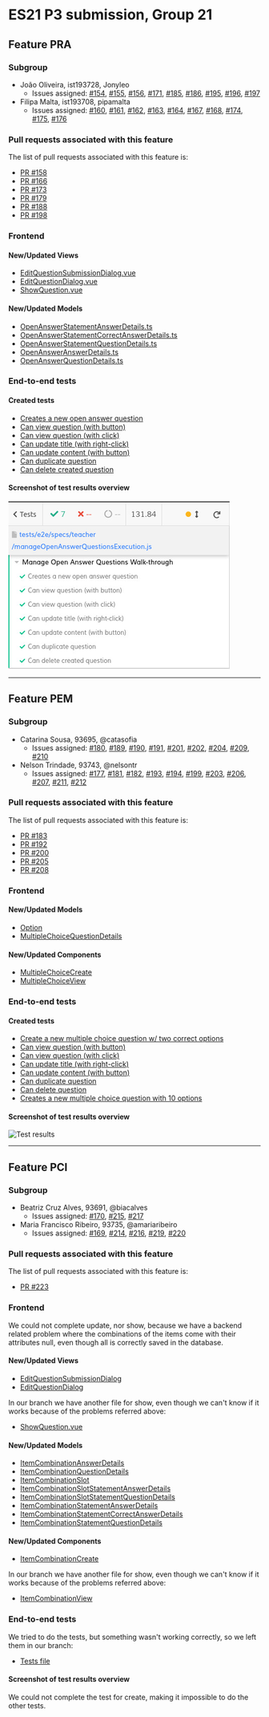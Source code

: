 # ES21 P3 submission, Group 21
## Feature PRA

### Subgroup

 - João Oliveira, ist193728, Jonyleo
   + Issues assigned: [#154](https://github.com/tecnico-softeng/es21-g21/issues/154), [#155](https://github.com/tecnico-softeng/es21-g21/issues/155),
[#156](https://github.com/tecnico-softeng/es21-g21/issues/156), [#171](https://github.com/tecnico-softeng/es21-g21/issues/171), [#185](https://github.com/tecnico-softeng/es21-g21/issues/185),
[#186](https://github.com/tecnico-softeng/es21-g21/issues/186), [#195](https://github.com/tecnico-softeng/es21-g21/issues/195), [#196](https://github.com/tecnico-softeng/es21-g21/issues/196),
[#197](https://github.com/tecnico-softeng/es21-g21/issues/197)
 - Filipa Malta, ist193708, pipamalta
   + Issues assigned: [#160](https://github.com/tecnico-softeng/es21-g21/issues/160), [#161](https://github.com/tecnico-softeng/es21-g21/issues/161),
[#162](https://github.com/tecnico-softeng/es21-g21/issues/162), [#163](https://github.com/tecnico-softeng/es21-g21/issues/163), [#164](https://github.com/tecnico-softeng/es21-g21/issues/164),
[#167](https://github.com/tecnico-softeng/es21-g21/issues/167), [#168](https://github.com/tecnico-softeng/es21-g21/issues/168), [#174](https://github.com/tecnico-softeng/es21-g21/issues/174),
[#175](https://github.com/tecnico-softeng/es21-g21/issues/175), [#176](https://github.com/tecnico-softeng/es21-g21/issues/176)
 
### Pull requests associated with this feature

The list of pull requests associated with this feature is:

 - [PR #158](https://github.com/tecnico-softeng/es21-g21/pull/158)
 - [PR #166](https://github.com/tecnico-softeng/es21-g21/pull/166)
 - [PR #173](https://github.com/tecnico-softeng/es21-g21/pull/173)
 - [PR #179](https://github.com/tecnico-softeng/es21-g21/pull/179)
 - [PR #188](https://github.com/tecnico-softeng/es21-g21/pull/188)
 - [PR #198](https://github.com/tecnico-softeng/es21-g21/pull/198)

### Frontend

#### New/Updated Views

 - [EditQuestionSubmissionDialog.vue](https://github.com/tecnico-softeng/es21-g21/blob/develop/frontend/src/views/questionsubmission/EditQuestionSubmissionDialog.vue)
 - [EditQuestionDialog.vue](https://github.com/tecnico-softeng/es21-g21/blob/develop/frontend/src/views/teacher/questions/EditQuestionDialog.vue)
 - [ShowQuestion.vue](https://github.com/tecnico-softeng/es21-g21/blob/develop/frontend/src/views/teacher/questions/ShowQuestion.vue)


#### New/Updated Models

 - [OpenAnswerStatementAnswerDetails.ts](https://github.com/tecnico-softeng/es21-g21/blob/develop/frontend/src/models/statement/questions/OpenAnswerStatementAnswerDetails.ts)
 - [OpenAnswerStatementCorrectAnswerDetails.ts](https://github.com/tecnico-softeng/es21-g21/blob/develop/frontend/src/models/statement/questions/OpenAnswerStatementCorrectAnswerDetails.ts)
 - [OpenAnswerStatementQuestionDetails.ts](https://github.com/tecnico-softeng/es21-g21/blob/develop/frontend/src/models/statement/questions/OpenAnswerStatementQuestionDetails.ts)
 - [OpenAnswerAnswerDetails.ts](https://github.com/tecnico-softeng/es21-g21/blob/develop/frontend/src/models/management/questions/OpenAnswerAnswerDetails.ts)
 - [OpenAnswerQuestionDetails.ts](https://github.com/tecnico-softeng/es21-g21/blob/develop/frontend/src/models/management/questions/OpenAnswerQuestionDetails.ts)


### End-to-end tests

#### Created tests

 - [Creates a new open answer question](https://github.com/tecnico-softeng/es21-g21/blob/8ae5688555f875f165484a18b2baa861381f389e/frontend/tests/e2e/specs/teacher/manageOpenAnswerQuestionsExecution.js#L45)
 - [Can view question (with button)](https://github.com/tecnico-softeng/es21-g21/blob/8ae5688555f875f165484a18b2baa861381f389e/frontend/tests/e2e/specs/teacher/manageOpenAnswerQuestionsExecution.js#L89)
 - [Can view question (with click)](https://github.com/tecnico-softeng/es21-g21/blob/8ae5688555f875f165484a18b2baa861381f389e/frontend/tests/e2e/specs/teacher/manageOpenAnswerQuestionsExecution.js#L105)
 - [Can update title (with right-click)](https://github.com/tecnico-softeng/es21-g21/blob/8ae5688555f875f165484a18b2baa861381f389e/frontend/tests/e2e/specs/teacher/manageOpenAnswerQuestionsExecution.js#L117)
 - [Can update content (with button)](https://github.com/tecnico-softeng/es21-g21/blob/8ae5688555f875f165484a18b2baa861381f389e/frontend/tests/e2e/specs/teacher/manageOpenAnswerQuestionsExecution.js#L148)
 - [Can duplicate question](https://github.com/tecnico-softeng/es21-g21/blob/8ae5688555f875f165484a18b2baa861381f389e/frontend/tests/e2e/specs/teacher/manageOpenAnswerQuestionsExecution.js#L179)
 - [Can delete created question](https://github.com/tecnico-softeng/es21-g21/blob/8ae5688555f875f165484a18b2baa861381f389e/frontend/tests/e2e/specs/teacher/manageOpenAnswerQuestionsExecution.js#L221)


#### Screenshot of test results overview

![Test results](p3-images/pra-p3-testes.jpeg)


---

## Feature PEM

### Subgroup

- Catarina Sousa, 93695, @catasofia
   + Issues assigned: [#180](https://github.com/tecnico-softeng/es21-g21/issues/180), [#189](https://github.com/tecnico-softeng/es21-g21/issues/189), [#190](https://github.com/tecnico-softeng/es21-g21/issues/190), [#191](https://github.com/tecnico-softeng/es21-g21/issues/191), [#201](https://github.com/tecnico-softeng/es21-g21/issues/201), [#202](https://github.com/tecnico-softeng/es21-g21/issues/202), [#204](https://github.com/tecnico-softeng/es21-g21/issues/204), [#209](https://github.com/tecnico-softeng/es21-g21/issues/209), [#210](https://github.com/tecnico-softeng/es21-g21/issues/210)
- Nelson Trindade, 93743, @nelsontr
   + Issues assigned: [#177](https://github.com/tecnico-softeng/es21-g21/issues/177), [#181](https://github.com/tecnico-softeng/es21-g21/issues/181), [#182](https://github.com/tecnico-softeng/es21-g21/issues/182), [#193](https://github.com/tecnico-softeng/es21-g21/issues/193), [#194](https://github.com/tecnico-softeng/es21-g21/issues/194), [#199](https://github.com/tecnico-softeng/es21-g21/issues/199), [#203](https://github.com/tecnico-softeng/es21-g21/issues/203), [#206](https://github.com/tecnico-softeng/es21-g21/issues/206), [#207](https://github.com/tecnico-softeng/es21-g21/issues/207), [#211](https://github.com/tecnico-softeng/es21-g21/issues/211), [#212](https://github.com/tecnico-softeng/es21-g21/issues/212)

### Pull requests associated with this feature

The list of pull requests associated with this feature is:

- [PR #183](https://github.com/tecnico-softeng/es21-g21/pull/183)
- [PR #192](https://github.com/tecnico-softeng/es21-g21/pull/192)
- [PR #200](https://github.com/tecnico-softeng/es21-g21/pull/200)
- [PR #205](https://github.com/tecnico-softeng/es21-g21/pull/205)
- [PR #208](https://github.com/tecnico-softeng/es21-g21/pull/208)


### Frontend

#### New/Updated Models

- [Option](https://github.com/tecnico-softeng/es21-g21/blob/develop/frontend/src/models/management/Option.ts)
- [MultipleChoiceQuestionDetails](https://github.com/tecnico-softeng/es21-g21/blob/develop/frontend/src/models/management/questions/MultipleChoiceQuestionDetails.ts)

#### New/Updated Components

- [MultipleChoiceCreate](https://github.com/tecnico-softeng/es21-g21/blob/develop/frontend/src/components/multiple-choice/MultipleChoiceCreate.vue)
- [MultipleChoiceView](https://github.com/tecnico-softeng/es21-g21/blob/develop/frontend/src/components/multiple-choice/MultipleChoiceView.vue)


### End-to-end tests

#### Created tests

- [Create a new multiple choice question w/ two correct options](https://github.com/tecnico-softeng/es21-g21/blob/develop/frontend/tests/e2e/specs/teacher/manageMultipleCorrectChoiceQuestionsExecution.js#L76)
- [Can view question (with button)](https://github.com/tecnico-softeng/es21-g21/blob/develop/frontend/tests/e2e/specs/teacher/manageMultipleCorrectChoiceQuestionsExecution.js#L123)
- [Can view question (with click)](https://github.com/tecnico-softeng/es21-g21/blob/develop/frontend/tests/e2e/specs/teacher/manageMultipleCorrectChoiceQuestionsExecution.js#L138)
- [Can update title (with right-click)](https://github.com/tecnico-softeng/es21-g21/blob/develop/frontend/tests/e2e/specs/teacher/manageMultipleCorrectChoiceQuestionsExecution.js#L149)
- [Can update content (with button)](https://github.com/tecnico-softeng/es21-g21/blob/develop/frontend/tests/e2e/specs/teacher/manageMultipleCorrectChoiceQuestionsExecution.js#L179)
- [Can duplicate question](https://github.com/tecnico-softeng/es21-g21/blob/develop/frontend/tests/e2e/specs/teacher/manageMultipleCorrectChoiceQuestionsExecution.js#L209)
- [Can delete question](https://github.com/tecnico-softeng/es21-g21/blob/develop/frontend/tests/e2e/specs/teacher/manageMultipleCorrectChoiceQuestionsExecution.js#L254)
- [Creates a new multiple choice question with 10 options](https://github.com/tecnico-softeng/es21-g21/blob/develop/frontend/tests/e2e/specs/teacher/manageMultipleCorrectChoiceQuestionsExecution.js#L265)

#### Screenshot of test results overview

![Test results](http://web.ist.utl.pt/nelson.trindade/ES/E3/e3_pem.png)


---


## Feature PCI

### Subgroup

- Beatriz Cruz Alves, 93691, @biacalves
   + Issues assigned: [#170](https://github.com/tecnico-softeng/es21-g21/issues/170), [#215](https://github.com/tecnico-softeng/es21-g21/issues/215), [#217](https://github.com/tecnico-softeng/es21-g21/issues/217)
- Maria Francisco Ribeiro, 93735, @amariaribeiro
   + Issues assigned: [#169](https://github.com/tecnico-softeng/es21-g21/issues/169), [#214](https://github.com/tecnico-softeng/es21-g21/issues/214), [#216](https://github.com/tecnico-softeng/es21-g21/issues/216), [#219](https://github.com/tecnico-softeng/es21-g21/issues/219), [#220](https://github.com/tecnico-softeng/es21-g21/issues/220)


### Pull requests associated with this feature

The list of pull requests associated with this feature is:

- [PR #223](https://github.com/tecnico-softeng/es21-g21/pull/223)


### Frontend
We could not complete update, nor show, because we have a backend related problem where the combinations of the items
come with their attributes null, even though all is correctly saved in the database.

#### New/Updated Views

- [EditQuestionSubmissionDialog](https://github.com/tecnico-softeng/es21-g21/blob/develop/frontend/src/views/teacher/questions/EditQuestionDialog.vue)
- [EditQuestionDialog](https://github.com/tecnico-softeng/es21-g21/blob/develop/frontend/src/views/questionsubmission/EditQuestionSubmissionDialog.vue)

In our branch we have another file for show, even though we can't know if it works because of the problems referred above:

- [ShowQuestion.vue](https://github.com/tecnico-softeng/es21-g21/blob/pci/frontend/src/views/teacher/questions/ShowQuestion.vue)


#### New/Updated Models

- [ItemCombinationAnswerDetails](https://github.com/tecnico-softeng/es21-g21/blob/develop/frontend/src/models/management/questions/ItemCombinationAnswerDetails.ts)
- [ItemCombinationQuestionDetails](https://github.com/tecnico-softeng/es21-g21/blob/develop/frontend/src/models/management/questions/ItemCombinationQuestionDetails.ts)
- [ItemCombinationSlot](https://github.com/tecnico-softeng/es21-g21/blob/develop/frontend/src/models/management/questions/ItemCombinationSlot.ts)
- [ItemCombinationSlotStatementAnswerDetails](https://github.com/tecnico-softeng/es21-g21/blob/develop/frontend/src/models/statement/questions/ItemCombinationSlotStatementAnswerDetails.ts)
- [ItemCombinationSlotStatementQuestionDetails](https://github.com/tecnico-softeng/es21-g21/blob/develop/frontend/src/models/statement/questions/ItemCombinationSlotStatementQuestionDetails.ts)
- [ItemCombinationStatementAnswerDetails](https://github.com/tecnico-softeng/es21-g21/blob/develop/frontend/src/models/statement/questions/ItemCombinationStatementAnswerDetails.ts)
- [ItemCombinationStatementCorrectAnswerDetails](https://github.com/tecnico-softeng/es21-g21/blob/develop/frontend/src/models/statement/questions/ItemCombinationStatementCorrectAnswerDetails.ts)
- [ItemCombinationStatementQuestionDetails](https://github.com/tecnico-softeng/es21-g21/blob/develop/frontend/src/models/statement/questions/ItemCombinationStatementQuestionDetails.ts)


#### New/Updated Components

- [ItemCombinationCreate](https://github.com/tecnico-softeng/es21-g21/blob/develop/frontend/src/components/item-combination/ItemCombinationCreate.vue)

In our branch we have another file for show, even though we can't know if it works because of the problems referred above:

- [ItemCombinationView](https://github.com/tecnico-softeng/es21-g21/blob/pci/frontend/src/components/item-combination/ItemCombinationView.vue)


### End-to-end tests

We tried to do the tests, but something wasn't working correctly, so we left them in our branch:
   
- [Tests file](https://github.com/tecnico-softeng/es21-g21/blob/pci/frontend/tests/e2e/specs/teacher/manageItemCombinationQuestionsExecution.js)


#### Screenshot of test results overview

We could not complete the test for create, making it impossible to do the other tests.

